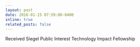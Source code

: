 ```yaml
---
layout: post
date: 2016-01-15 07:59:00-0400
inline: true
related_posts: false
---
```

Received Siegel Public Interest Technology Impact Fellowship 
